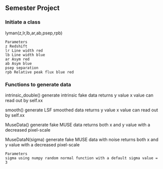 ## Semester Project

### Initiate a class

lyman(z,lr,lb,ar,ab,psep,rpb)

	Parameters 
	z Redshift
	lr Line width red
	lb Line width blue
	ar Asym red
	ab Asym blue
	psep separation
	rpb Relative peak flux blue red 


### Functions to generate data

intrinsic_double()
	generate intrinsic fake data
	returns y value 
	x value can read out by self.xx

smooth()
	generate LSF smoothed data
	returns y value 
	x value can read out by self.xx

MuseData()
	generate fake MUSE data
	returns both x and y value with a decreased pixel-scale

MuseDataN(sigma)
	generate fake MUSE data with noise
	returns both x and y value with a decreased pixel-scale
	
	Parameters
	sigma using numpy random normal function with a default sigma value = 3